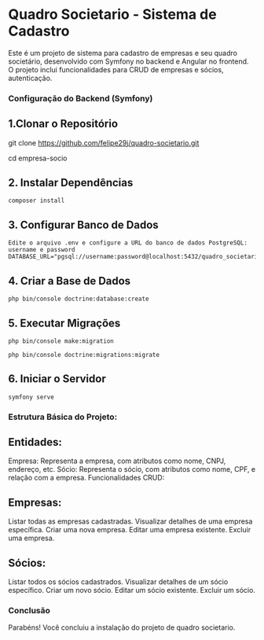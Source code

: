 # Quadro Societario - Sistema de Cadastro

Este é um projeto de sistema para cadastro de empresas e seu quadro societário, desenvolvido com Symfony no backend e Angular no frontend. O projeto inclui funcionalidades para CRUD de empresas e sócios, autenticação.

### Configuração do Backend (Symfony)

## 1.Clonar o Repositório

git clone https://github.com/felipe29j/quadro-societario.git

   cd empresa-socio

## 2. Instalar Dependências

    composer install

## 3. Configurar Banco de Dados 

    Edite o arquivo .env e configure a URL do banco de dados PostgreSQL:
    username e password
    DATABASE_URL="pgsql://username:password@localhost:5432/quadro_societario"

## 4. Criar a Base de Dados

    php bin/console doctrine:database:create


## 5. Executar Migrações

    php bin/console make:migration
    
    php bin/console doctrine:migrations:migrate


## 6. Iniciar o Servidor

    symfony serve

### Estrutura Básica do Projeto:

## Entidades:

Empresa: Representa a empresa, com atributos como nome, CNPJ, endereço, etc.
Sócio: Representa o sócio, com atributos como nome, CPF, e relação com a empresa.
Funcionalidades CRUD:

## Empresas:
Listar todas as empresas cadastradas.
Visualizar detalhes de uma empresa específica.
Criar uma nova empresa.
Editar uma empresa existente.
Excluir uma empresa.
## Sócios:
Listar todos os sócios cadastrados.
Visualizar detalhes de um sócio específico.
Criar um novo sócio.
Editar um sócio existente.
Excluir um sócio.

### Conclusão

Parabéns! Você concluiu a instalação do projeto de quadro societario. 